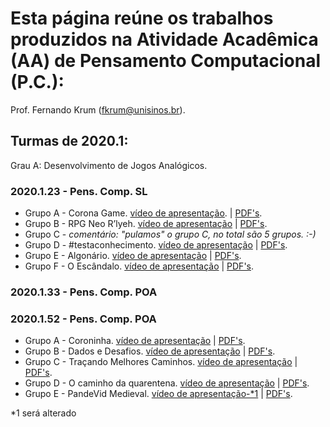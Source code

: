 # Esta página reúne os trabalhos produzidos na Atividade Acadêmica (AA) de Pensamento Computacional (P.C.):
Prof. Fernando Krum (fkrum@unisinos.br).


## Turmas de 2020.1:
Grau A: Desenvolvimento de Jogos Analógicos.

### 2020.1.23 - Pens. Comp. SL
* Grupo A - Corona Game. [vídeo de apresentação](https://youtu.be/wLLTBRqdm8Q). | [PDF's](https://github.com/ferkrum/pensComp/tree/master/2020.1.23/Grau%20A/Grupo%20A).
* Grupo B - RPG Neo R’lyeh. [vídeo de apresentação](https://youtu.be/CT1TaBh47y4) | [PDF's](https://github.com/ferkrum/pensComp/tree/master/2020.1.23/Grau%20A/Grupo%20B).
* Grupo C - _comentário: "pulamos" o grupo C, no total são 5 grupos. :-)_
* Grupo D - #testaconhecimento. [vídeo de apresentação](https://youtu.be/22J26KAQVK4) | [PDF's](https://github.com/ferkrum/pensComp/tree/master/2020.1.23/Grau%20A/Grupo%20D).
* Grupo E - Algonário. [vídeo de apresentação](https://www.youtube.com/watch?v=e4DKGwkhPAg&feature=youtu.be) | [PDF's](https://github.com/ferkrum/pensComp/tree/master/2020.1.23/Grau%20A/Grupo%20E).
* Grupo F - O Escândalo. [vídeo de apresentação](https://youtu.be/W_hrYjmY8bM) | [PDF's](https://github.com/ferkrum/pensComp/tree/master/2020.1.23/Grau%20A/Grupo%20F).


### 2020.1.33 - Pens. Comp. POA
<!-- * Grupo A - Nome do jogo. [vídeo de apresentação](). | [PDF's](https://github.com/ferkrum/pensComp/tree/master/2020.1.33/Grau%20A/Grupo%20A).
* Grupo B - Nome do jogo. [vídeo de apresentação](). | [PDF's](https://github.com/ferkrum/pensComp/tree/master/2020.1.33/Grau%20A/Grupo%20B).
* Grupo C - Nome do jogo. [vídeo de apresentação](). | [PDF's](https://github.com/ferkrum/pensComp/tree/master/2020.1.33/Grau%20A/Grupo%20C).
* Grupo D - Nome do jogo. [vídeo de apresentação](). | [PDF's](https://github.com/ferkrum/pensComp/tree/master/2020.1.33/Grau%20A/Grupo%20D).
* Grupo E - Nome do jogo. [vídeo de apresentação](https://youtu.be/g9z6GDz3l7I). | [PDF's](https://github.com/ferkrum/pensComp/tree/master/2020.1.33/Grau%20A/Grupo%20E).
* Grupo F - Nome do jogo. [vídeo de apresentação](). | [PDF's](https://github.com/ferkrum/pensComp/tree/master/2020.1.33/Grau%20A/Grupo%20F).
* Grupo G - Nome do jogo. [vídeo de apresentação](). | [PDF's](https://github.com/ferkrum/pensComp/tree/master/2020.1.33/Grau%20A/Grupo%20G).
* Grupo H - Nome do jogo. [vídeo de apresentação](). | [PDF's](https://github.com/ferkrum/pensComp/tree/master/2020.1.33/Grau%20A/Grupo%20H).
* Grupo I - Nome do jogo. [vídeo de apresentação](). | [PDF's](https://github.com/ferkrum/pensComp/tree/master/2020.1.33/Grau%20A/Grupo%20I).
* Grupo J - Nome do jogo. [vídeo de apresentação](). | [PDF's](https://github.com/ferkrum/pensComp/tree/master/2020.1.33/Grau%20A/Grupo%20J).>
-->

### 2020.1.52 - Pens. Comp. POA
* Grupo A - Coroninha. [vídeo de apresentação](https://youtu.be/--hYkFFmVP4) | [PDF's](https://github.com/ferkrum/pensComp/tree/master/2020.1.52/grau%20A/Grupo%20A). 
* Grupo B - Dados e Desafios. [vídeo de apresentação](https://youtu.be/tHRIFUkQWC4) | [PDF's](https://github.com/ferkrum/pensComp/tree/master/2020.1.52/grau%20A/Grupo%20B).  
* Grupo C - Traçando Melhores Caminhos. [vídeo de apresentação](https://youtu.be/p7z_RmIIOxs) | [PDF's](https://github.com/ferkrum/pensComp/tree/master/2020.1.52/grau%20A/Grupo%20C).  
* Grupo D - O caminho da quarentena. [vídeo de apresentação](https://youtu.be/DVMGkXpK5aI) | [PDF's](https://github.com/ferkrum/pensComp/tree/master/2020.1.52/grau%20A/Grupo%20D).  
* Grupo E - PandeVid Medieval. [vídeo de apresentação-*1](https://youtu.be/dzjTIBk_UWg) | [PDF's](https://github.com/ferkrum/pensComp/tree/master/2020.1.52/grau%20A/Grupo%20E).  

*1 será alterado
